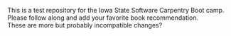 This is a test repository for the Iowa State Software Carpentry Boot camp.  Please follow along and add your favorite book recommendation.  
These are more 
but probably incompatible changes?


